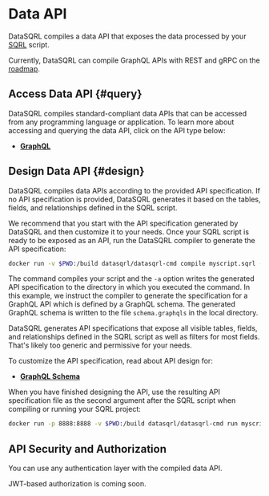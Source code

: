 # Data API

DataSQRL compiles a data API that exposes the data processed by your [SQRL](../sqrl/overview) script.

Currently, DataSQRL can compile GraphQL APIs with REST and gRPC on the [roadmap](/docs/dev/roadmap).

## Access Data API {#query}

DataSQRL compiles standard-compliant data APIs that can be accessed from any programming language or application. To learn more about accessing and querying the data API, click on the API type below:

* [**GraphQL**](graphql/query)

## Design Data API {#design}

DataSQRL compiles data APIs according to the provided API specification. If no API specification is provided, DataSQRL generates it based on the tables, fields, and relationships defined in the SQRL script.

We recommend that you start with the API specification generated by DataSQRL and then customize it to your needs. Once your SQRL script is ready to be exposed as an API, run the DataSQRL compiler to generate the API specification:

```bash
docker run -v $PWD:/build datasqrl/datasqrl-cmd compile myscript.sqrl -a graphql
```

The command compiles your script and the `-a` option writes the generated API specification to the directory in which you executed the command. In this example, we instruct the compiler to generate the specification for a GraphQL API which is defined by a GraphQL schema. The generated GraphQL schema is written to the file `schema.graphqls` in the local directory. 

DataSQRL generates API specifications that expose all visible tables, fields, and relationships defined in the SQRL script as well as filters for most fields. That's likely too generic and permissive for your needs.

To customize the API specification, read about API design for:

* [**GraphQL Schema**](graphql/design)

When you have finished designing the API, use the resulting API specification file as the second argument after the SQRL script when compiling or running your SQRL project:

```bash
docker run -p 8888:8888 -v $PWD:/build datasqrl/datasqrl-cmd run myscript.sqrl schema.graphqls
```

## API Security and Authorization

You can use any authentication layer with the compiled data API.

JWT-based authorization is coming soon.
